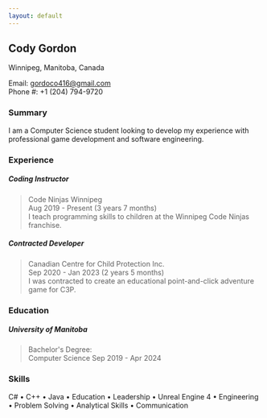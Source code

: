 ```yaml
---
layout: default
---
```


## Cody Gordon
Winnipeg, Manitoba, Canada

Email: gordoco416@gmail.com  
Phone #: +1 (204) 794-9720

### Summary
I am a Computer Science student looking to develop my experience with professional game development and software engineering.

### Experience
##### Coding Instructor  
>Code Ninjas Winnipeg  
Aug 2019 - Present (3 years 7 months)  
I teach programming skills to children at the Winnipeg Code Ninjas franchise.

##### Contracted Developer  
>Canadian Centre for Child Protection Inc.  
Sep 2020 - Jan 2023 (2 years 5 months)  
I was contracted to create an educational point-and-click adventure game for C3P.

### Education

##### University of Manitoba
>Bachelor's Degree:  
Computer Science
Sep 2019 - Apr 2024

### Skills
C#   •  C++  •   Java   •   Education   •   Leadership   •   Unreal Engine 4   •   Engineering   •   Problem
Solving   •   Analytical Skills   •   Communication
